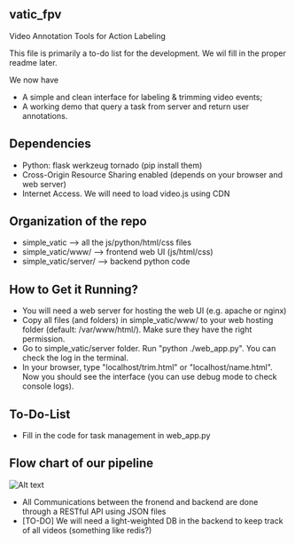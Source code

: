 ## vatic_fpv
Video Annotation Tools for Action Labeling

This file is primarily a to-do list for the development. We wil fill in the proper readme later.

We now have
* A simple and clean interface for labeling & trimming video events;
* A working demo that query a task from server and return user annotations. 

## Dependencies

* Python: flask werkzeug tornado (pip install them)
* Cross-Origin Resource Sharing enabled (depends on your browser and web server)
* Internet Access. We will need to load video.js using CDN

## Organization of the repo

* simple_vatic --> all the js/python/html/css files
* simple_vatic/www/ --> frontend web UI (js/html/css)
* simple_vatic/server/ --> backend python code

## How to Get it Running?

* You will need a web server for hosting the web UI (e.g. apache or nginx)
* Copy all files (and folders) in simple_vatic/www/ to your web hosting folder (default: /var/www/html/). Make sure they have the right permission.
* Go to simple_vatic/server folder. Run "python ./web_app.py". You can check the log in the terminal.
* In your browser, type "localhost/trim.html" or "localhost/name.html". Now you should see the interface (you can use debug mode to check console logs). 

## To-Do-List

* Fill in the code for task management in web_app.py

## Flow chart of our pipeline

![Alt text](http://webshare.ipat.gatech.edu/coc-rim-wall-lab/web/yli440/web_diagram.svg)

* All Communications between the fronend and backend are done through a RESTful API using JSON files
* [TO-DO] We will need a light-weighted DB in the backend to keep track of all videos (something like redis?) 